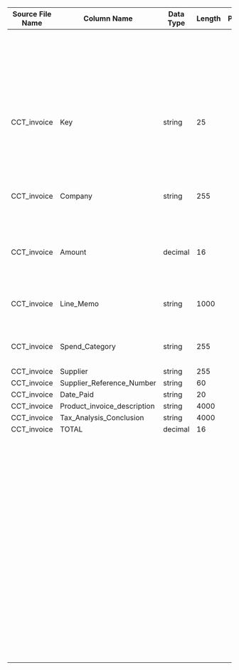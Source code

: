 |	Source File Name	|	Column Name	|	Data Type	|	Length	|	Precision	|	Nullable	|	PK	|	BK	|		|		|		|		|	Target Table Name	|	Column Name	|	Data Type	|	Length	|	Nullable	|	PK	|
|	---	|	---	|	---	|	---	|	---	|	---	|	---	|	---	|	---	|	---	|	---	|	---	|	---	|	---	|	---	|	---	|	---	|	---	|
|		|		|		|		|		|		|		|		|		|		|	Updaye if record already present	|		|		|		|		|		|		|		|
|	CCT_invoice	|	Key	|	string	|	25	|		|		|		|	SEQ Number	|		|	Table Name: HDM.CCT_TAX_SUMMARY <br>Condition: HBR_GRP_KEY = HBR_GRP_KEY1 AND SPEND_CAT_KEY = SPEND_CAT_KEY1 AND SUPPL_KEY = SUPPL_KEY1 AND DAY_KEY = DAY_KEY1 <br>Output Column: TAX_SUM_KEY 	|		|		|	CCT_TAX_SUMMARY	|	TAX_SUM_KEY	|	"number(p,s)"	|	10	|		|		|
|	CCT_invoice	|	Company	|	string	|	255	|		|		|		|		|		|	Table Name: HDM.CCT_HARBOR_GROUP <br>Condition: CO_NM = Company1 <br>Output Column: HBR_GRP_KEY 	|		|		|	CCT_TAX_SUMMARY	|	HBR_GRP_KEY	|	"number(p,s)"	|	10	|		|		|
|	CCT_invoice	|	Amount	|	decimal	|	16	|		|		|		|		|		|	Table Name: HDM.CCT_SPEND_CATEGORY <br>Condition: SPEND_CAT = Spend_Category1 <br>Output Column: SPEND_CAT_KEY 	|		|		|	CCT_TAX_SUMMARY	|	SPEND_CAT_KEY	|	"number(p,s)"	|	10	|		|		|
|	CCT_invoice	|	Line_Memo	|	string	|	1000	|		|		|		|		|		|	Table Name: HDM.CCT_SUPPLIER <br>Condition: SUPPL_NM = Supplier1 <br>Output Column: SUPPL_KEY	|		|		|	CCT_TAX_SUMMARY	|	SUPPL_KEY	|	"number(p,s)"	|	10	|		|		|
|	CCT_invoice	|	Spend_Category	|	string	|	255	|		|		|		|		|		|	Table Name: HDM.CALENDAR<br>Condition: CAL_DAY = Date_Paid1<br>Output Column: DAY_KEY 	|		|		|	CCT_TAX_SUMMARY	|	DAY_KEY	|	"number(p,s)"	|	10	|		|		|
|	CCT_invoice	|	Supplier	|	string	|	255	|		|		|		|		|	ltrim(rtrim(Key))	|		|		|		|	CCT_TAX_SUMMARY	|	KEY_REF	|	varchar2	|	25	|		|		|
|	CCT_invoice	|	Supplier_Reference_Number	|	string	|	60	|		|		|		|		|	ltrim(rtrim(Line_Memo))	|		|		|		|	CCT_TAX_SUMMARY	|	LINE_MEMO	|	varchar2	|	1000	|		|		|
|	CCT_invoice	|	Date_Paid	|	string	|	20	|		|		|		|		|	ltrim(rtrim(Supplier_Reference_Number))	|		|		|		|	CCT_TAX_SUMMARY	|	SUPPL_REF_NBR	|	varchar2	|	60	|		|		|
|	CCT_invoice	|	Product_invoice_description	|	string	|	4000	|		|		|		|		|	ltrim(rtrim(Product_invoice_description))	|		|		|		|	CCT_TAX_SUMMARY	|	INVC_LINE_DESC	|	varchar2	|	4000	|		|		|
|	CCT_invoice	|	Tax_Analysis_Conclusion	|	string	|	4000	|		|		|		|		|	ltrim(rtrim(Tax_Analysis_Conclusion))	|		|		|		|	CCT_TAX_SUMMARY	|	TAX_ANLYS_CONCLSN	|	varchar2	|	4000	|		|		|
|	CCT_invoice	|	TOTAL	|	decimal	|	16	|		|		|		|	Amount	|		|		|		|		|	CCT_TAX_SUMMARY	|	INVC_AMT	|	number	|	15	|		|		|
|		|		|		|		|		|		|		|	TOTAL	|		|		|		|		|	CCT_TAX_SUMMARY	|	TOT_TAX_AMT	|	number	|	15	|		|		|
|		|		|		|		|		|		|		|		|	Y'	|		|		|		|	CCT_TAX_SUMMARY	|	CURR_ROW_FLG	|	varchar2	|	1	|		|		|
|		|		|		|		|		|		|		|		|	SYSDATE	|		|		|		|	CCT_TAX_SUMMARY	|	ROW_STRT_DTTM	|	date	|	19	|		|		|
|		|		|		|		|		|		|		|		|		|		|		|		|	CCT_TAX_SUMMARY	|	ROW_STOP_DTTM	|	date	|	19	|		|		|
|		|		|		|		|		|		|		|		|		|		|		|		|	CCT_TAX_SUMMARY	|	ETL_LOAD_CYC_KEY	|	"number(p,s)"	|	10	|		|		|
|		|		|		|		|		|		|		|		|		|		|		|		|	CCT_TAX_SUMMARY	|	SRC_SYS_ID	|	number	|	15	|		|		|
|		|		|		|		|		|		|		|		|		|		|		|		|		|		|		|		|		|		|
|		|		|		|		|		|		|		|		|		|		|		|		|		|		|		|		|		|		|
|		|		|		|		|		|		|		|		|		|		|		|		|		|		|		|		|		|		|
|		|		|		|		|		|		|		|		|		|		|		|		|		|		|		|		|		|		|
|		|		|		|		|		|		|		|		|		|		|		|		|		|		|		|		|		|		|
|		|		|		|		|		|		|		|		|		|		|		|		|		|		|		|		|		|		|
|		|		|		|		|		|		|		|		|		|		|		|		|		|		|		|		|		|		|
|		|		|		|		|		|		|		|		|		|		|		|		|		|		|		|		|		|		|
|		|		|		|		|		|		|		|		|		|		|		|		|		|		|		|		|		|		|
|		|		|		|		|		|		|		|		|		|		|		|		|		|		|		|		|		|		|
|		|		|		|		|		|		|		|		|		|		|		|		|		|		|		|		|		|		|
|		|		|		|		|		|		|		|		|		|		|		|		|		|		|		|		|		|		|
|		|		|		|		|		|		|		|		|		|		|		|		|		|		|		|		|		|		|
|		|		|		|		|		|		|		|		|		|		|		|		|		|		|		|		|		|		|
|		|		|		|		|		|		|		|		|		|		|		|		|		|		|		|		|		|		|
|		|		|		|		|		|		|		|		|		|		|		|		|		|		|		|		|		|		|
|		|		|		|		|		|		|		|		|		|		|		|		|		|		|		|		|		|		|
|		|		|		|		|		|		|		|		|		|		|		|		|		|		|		|		|		|		|
|		|		|		|		|		|		|		|		|		|		|		|		|		|		|		|		|		|		|
|		|		|		|		|		|		|		|		|		|		|		|		|		|		|		|		|		|		|
|		|		|		|		|		|		|		|		|		|		|		|		|		|		|		|		|		|		|
|		|		|		|		|		|		|		|		|		|		|		|		|		|		|		|		|		|		|
|		|		|		|		|		|		|		|		|		|		|		|		|		|		|		|		|		|		|
|		|		|		|		|		|		|		|		|		|		|		|		|		|		|		|		|		|		|
|		|		|		|		|		|		|		|		|		|		|		|		|		|		|		|		|		|		|
|		|		|		|		|		|		|		|		|		|		|		|		|		|		|		|		|		|		|
|		|		|		|		|		|		|		|		|		|		|		|		|		|		|		|		|		|		|
|		|		|		|		|		|		|		|		|		|		|		|		|		|		|		|		|		|		|
|		|		|		|		|		|		|		|		|		|		|		|		|		|		|		|		|		|		|
|		|		|		|		|		|		|		|		|		|		|		|		|		|		|		|		|		|		|
|		|		|		|		|		|		|		|		|		|		|		|		|		|		|		|		|		|		|
|		|		|		|		|		|		|		|		|		|		|		|		|		|		|		|		|		|		|
|		|		|		|		|		|		|		|		|		|		|		|		|		|		|		|		|		|		|
|		|		|		|		|		|		|		|		|		|		|		|		|		|		|		|		|		|		|
|		|		|		|		|		|		|		|		|		|		|		|		|		|		|		|		|		|		|
|		|		|		|		|		|		|		|		|		|		|		|		|		|		|		|		|		|		|
|		|		|		|		|		|		|		|		|		|		|		|		|		|		|		|		|		|		|
|		|		|		|		|		|		|		|		|		|		|		|		|		|		|		|		|		|		|
|		|		|		|		|		|		|		|		|		|		|		|		|		|		|		|		|		|		|
|		|		|		|		|		|		|		|		|		|		|		|		|		|		|		|		|		|		|
|		|		|		|		|		|		|		|		|		|		|		|		|		|		|		|		|		|		|
|		|		|		|		|		|		|		|		|		|		|		|		|		|		|		|		|		|		|
|		|		|		|		|		|		|		|		|		|		|		|		|		|		|		|		|		|		|
|		|		|		|		|		|		|		|		|		|		|		|		|		|		|		|		|		|		|
|		|		|		|		|		|		|		|		|		|		|		|		|		|		|		|		|		|		|
|		|		|		|		|		|		|		|		|		|		|		|		|		|		|		|		|		|		|
|		|		|		|		|		|		|		|		|		|		|		|		|		|		|		|		|		|		|
|		|		|		|		|		|		|		|		|		|		|		|		|		|		|		|		|		|		|
|		|		|		|		|		|		|		|		|		|		|		|		|		|		|		|		|		|		|
|		|		|		|		|		|		|		|		|		|		|		|		|		|		|		|		|		|		|
|		|		|		|		|		|		|		|		|		|		|		|		|		|		|		|		|		|		|
|		|		|		|		|		|		|		|		|		|		|		|		|		|		|		|		|		|		|
|		|		|		|		|		|		|		|		|		|		|		|		|		|		|		|		|		|		|
|		|		|		|		|		|		|		|		|		|		|		|		|		|		|		|		|		|		|
|		|		|		|		|		|		|		|		|		|		|		|		|		|		|		|		|		|		|
|		|		|		|		|		|		|		|		|		|		|		|		|		|		|		|		|		|		|
|		|		|		|		|		|		|		|		|		|		|		|		|		|		|		|		|		|		|
|		|		|		|		|		|		|		|		|		|		|		|		|		|		|		|		|		|		|
|		|		|		|		|		|		|		|		|		|		|		|		|		|		|		|		|		|		|

